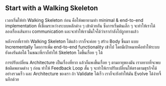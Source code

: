 ## Start with a Walking Skeleton

เวลาเริ่มให้ทำ Walking Skeleton ก่อน คือให้พยายามทำ minimal & end-to-end implementation ที่เชื่อมระหว่างระบบหลักต่าง ๆ เข้าด้วยกัน ซึ่งการเริ่มต้นเล็ก ๆ จะทำให้เราได้ลองเรื่องเส้นทาง communication และจะทำให้เรามั่นใจได้ว่าเรากำลังไปถูกทางแล้ว

หลังจากที่เราทำ Walking Skeleton ได้แล้ว เราก็จะค่อย ๆ สร้าง Body ขึ้นมา แบบ Incrementally โดยการเพิ่ม end-to-end functionality เข้าไป โดยมีเป้าหมายคือทำให้ระบบยังคงรันต่อได้ ในขณะที่เราก็ทำให้ Skeleton โตขึ้นเรื่อย ๆ ได้

การปรับเปลี่ยน Architecture เป็นเรื่องที่ยาก แล้วก็แพงขึ้นเรื่อย ๆ ตามอายุของมัน เราอยากที่จะพบข้อผิดพลาดต่าง ๆ ก่อน ทำให้ Feedback Loop สั้น ๆ จะทำให้เราปรับเปลี่ยนให้ตรงตามธุรกิจได้อย่างรวดเร็ว และ Architecture ของเรา ถ้า Validate ได้เร็ว เราก็จะยังทำให้มัน Evolve ได้ง่ายจึ้นอีกด้วย